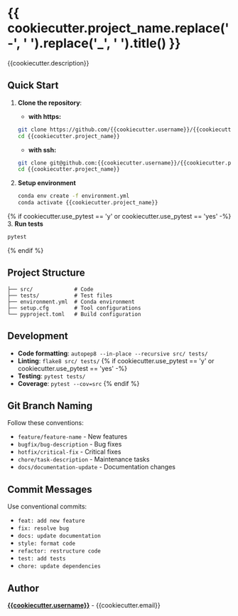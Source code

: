 # {{ cookiecutter.project_name.replace('-', ' ').replace('_', ' ').title() }}

{{cookiecutter.description}}

## Quick Start

1. **Clone the repository**:

   - **with https:**

   ```bash
   git clone https://github.com/{{cookiecutter.username}}/{{cookiecutter.project_name}}.git
   cd {{cookiecutter.project_name}}
   ```

   - **with ssh:**

   ```bash
   git clone git@github.com:{{cookiecutter.username}}/{{cookiecutter.project_name}}.git
   cd {{cookiecutter.project_name}}
   ```

2. **Setup environment**

   ```bash
   conda env create -f environment.yml
   conda activate {{cookiecutter.project_name}}
   ```

{% if cookiecutter.use_pytest == 'y' or cookiecutter.use_pytest == 'yes' -%} 3. **Run tests**

```bash
pytest
```

{% endif %}

## Project Structure

```
├── src/             # Code
├── tests/           # Test files
├── environment.yml  # Conda environment
├── setup.cfg        # Tool configurations
└── pyproject.toml   # Build configuration
```

## Development

- **Code formatting**: `autopep8 --in-place --recursive src/ tests/`
- **Linting**: `flake8 src/ tests/`
  {% if cookiecutter.use_pytest == 'y' or cookiecutter.use_pytest == 'yes' -%}
- **Testing**: `pytest tests/`
- **Coverage**: `pytest --cov=src`
  {% endif %}

## Git Branch Naming

Follow these conventions:

- `feature/feature-name` - New features
- `bugfix/bug-description` - Bug fixes
- `hotfix/critical-fix` - Critical fixes
- `chore/task-description` - Maintenance tasks
- `docs/documentation-update` - Documentation changes

## Commit Messages

Use conventional commits:

- `feat: add new feature`
- `fix: resolve bug`
- `docs: update documentation`
- `style: format code`
- `refactor: restructure code`
- `test: add tests`
- `chore: update dependencies`

## Author

[**{{cookiecutter.username}}**](https://github.com/{{cookiecutter.username}}) - {{cookiecutter.email}}
